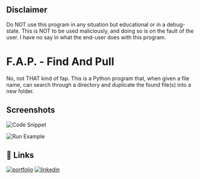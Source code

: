 ## Disclaimer
Do NOT use this program in any situation but educational or in a debug-state.
This is NOT to be used maliciously, and doing so is on the fault of the user.
I have no say in what the end-user does with this program.


# F.A.P. - Find And Pull

No, not THAT kind of fap. This is a Python program that, when given a file name, can search through a directory and duplicate the found file(s) into a new folder.


## Screenshots

![Code Snippet](https://restlessmedicine.files.wordpress.com/2023/03/sd-fap-codesnip.jpg?w=768)

![Run Example](https://restlessmedicine.files.wordpress.com/2023/03/sd-fap-example.jpg?w=768)


## 🔗 Links
[![portfolio](https://img.shields.io/badge/my_portfolio-000?style=for-the-badge&logo=ko-fi&logoColor=white)](https://restlessmedicine.com/portfolio)
[![linkedin](https://img.shields.io/badge/linkedin-0A66C2?style=for-the-badge&logo=linkedin&logoColor=white)](https://www.linkedin.com/in/riley-meyerkorth)
